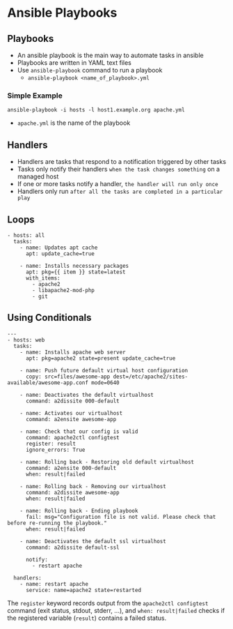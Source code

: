 # Ansible Playbooks

## Playbooks
- An ansible playbook is the main way to automate tasks in ansible
- Playbooks are written in YAML text files
- Use ``ansible-playbook`` command to run a playbook
  - ``ansible-playbook <name_of_playbook>.yml``

### Simple Example
``ansible-playbook -i hosts -l host1.example.org apache.yml``

- ``apache.yml`` is the name of the playbook

## Handlers
- Handlers are tasks that respond to a notification triggered by other tasks
- Tasks only notify their handlers ``when the task changes something`` on a managed host
- If one or more tasks notify a handler, ``the handler will run only once``
- Handlers only run ``after all the tasks are completed in a particular play``


## Loops
````
- hosts: all
  tasks:
    - name: Updates apt cache
      apt: update_cache=true

    - name: Installs necessary packages
      apt: pkg={{ item }} state=latest
      with_items:
        - apache2
        - libapache2-mod-php
        - git

````


## Using Conditionals
````
---
- hosts: web
  tasks:
    - name: Installs apache web server
      apt: pkg=apache2 state=present update_cache=true

    - name: Push future default virtual host configuration
      copy: src=files/awesome-app dest=/etc/apache2/sites-available/awesome-app.conf mode=0640

    - name: Deactivates the default virtualhost
      command: a2dissite 000-default

    - name: Activates our virtualhost
      command: a2ensite awesome-app

    - name: Check that our config is valid
      command: apache2ctl configtest
      register: result
      ignore_errors: True

    - name: Rolling back - Restoring old default virtualhost
      command: a2ensite 000-default
      when: result|failed

    - name: Rolling back - Removing our virtualhost
      command: a2dissite awesome-app
      when: result|failed

    - name: Rolling back - Ending playbook
      fail: msg="Configuration file is not valid. Please check that before re-running the playbook."
      when: result|failed

    - name: Deactivates the default ssl virtualhost
      command: a2dissite default-ssl

      notify:
        - restart apache

  handlers:
    - name: restart apache
      service: name=apache2 state=restarted
````

The ``register`` keyword records output from the ``apache2ctl configtest`` command (exit status, stdout, stderr, ...), and ``when: result|failed`` checks if the registered variable (``result``) contains a failed status.
